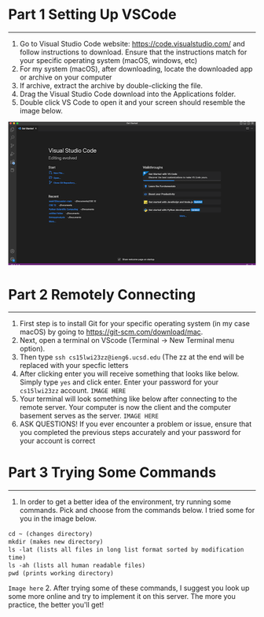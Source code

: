 # Part 1 Setting Up VSCode
---
1.  Go to Visual Studio Code website: https://code.visualstudio.com/ and follow instructions to download. Ensure that the instructions match for your specific operating system (macOS, windows, etc)
2.  For my system (macOS), after downloading, locate the downloaded app or archive on your computer
3.  If archive, extract the archive by double-clicking the file.
4.  Drag the Visual Studio Code download into the Applications folder. 
5.  Double click VS Code to open it and your screen should resemble the image below.

![Image](vscode.png)


# Part 2 Remotely Connecting
---
1. First step is to install Git for your specific operating system (in my case macOS) by going to https://git-scm.com/download/mac.
2. Next, open a terminal on VScode (Terminal -> New Terminal menu option).
3. Then type `ssh cs15lwi23zz@ieng6.ucsd.edu` (The zz at the end will be replaced with your specfic letters
4. After clicking enter you will receive something that looks like below. Simply type `yes` and click enter. Enter your password for your `cs15lwi23zz` account.
`IMAGE HERE`
5. Your terminal will look something like below after connecting to the remote server. Your computer is now the client and the computer basement serves as the server.
`IMAGE HERE`
6. ASK QUESTIONS! If you ever encounter a problem or issue, ensure that you completed the previous steps accurately and your password for your account is correct


# Part 3 Trying Some Commands
---
1. In order to get a better idea of the environment, try running some commands. Pick and choose from the commands below. I tried some for you in the image below.
```
cd ~ (changes directory)
mkdir (makes new directory)
ls -lat (lists all files in long list format sorted by modification time)
ls -ah (lists all human readable files)
pwd (prints working directory)
```
`Image here`
2. After trying some of these commands, I suggest you look up some more online and try to implement it on this server. The more you practice, the better you'll get!
